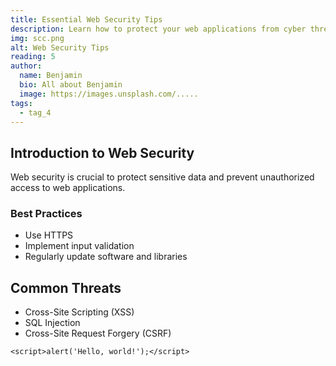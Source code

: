 ```yaml
---
title: Essential Web Security Tips
description: Learn how to protect your web applications from cyber threats
img: scc.png
alt: Web Security Tips
reading: 5
author:
  name: Benjamin
  bio: All about Benjamin
  image: https://images.unsplash.com/.....
tags:
  - tag_4
---
```


## Introduction to Web Security

Web security is crucial to protect sensitive data and prevent unauthorized access to web applications.

### Best Practices

- Use HTTPS
- Implement input validation
- Regularly update software and libraries

## Common Threats

- Cross-Site Scripting (XSS)
- SQL Injection
- Cross-Site Request Forgery (CSRF)

```html[web-security-tips.md]
<script>alert('Hello, world!');</script>
```

<info-box>
  <template #info-box>
    Stay updated with the latest security trends and vulnerabilities.
  </template>
</info-box>
